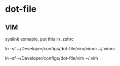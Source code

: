 # dot-file

## VIM
syslink exmaple, put this in .zshrc

ln -sf ~/Developer/configs/dot-file/vim/vimrc ~/.vimrc

ln -sf ~/Developer/configs/dot-file/vim ~/.vim

